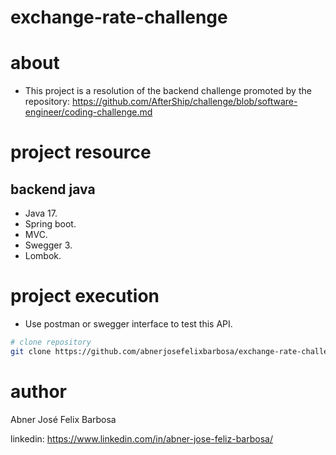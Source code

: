 # exchange-rate-challenge

# about

- This project is a resolution of the backend challenge promoted by the repository: https://github.com/AfterShip/challenge/blob/software-engineer/coding-challenge.md

# project resource

## backend java

- Java 17.
- Spring boot.
- MVC.
- Swegger 3.
- Lombok.

# project execution

- Use postman or swegger interface to test this API.

```bash
# clone repository
git clone https://github.com/abnerjosefelixbarbosa/exchange-rate-challenge.git
```

# author 

Abner José Felix Barbosa

linkedin: https://www.linkedin.com/in/abner-jose-feliz-barbosa/

